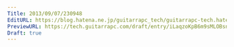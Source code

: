 ```yaml
---
Title: 2013/09/07/230948
EditURL: https://blog.hatena.ne.jp/guitarrapc_tech/guitarrapc-tech.hatenablog.com/atom/entry/6802418398341016912
PreviewURL: https://tech.guitarrapc.com/draft/entry/iLaqzoKpB6m9sMLOBsnJJp7XWYg
Draft: true
---
```


